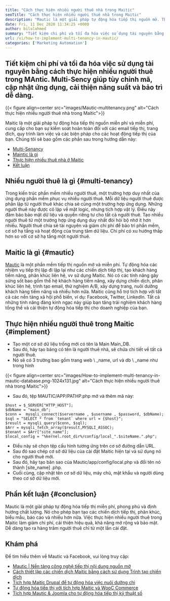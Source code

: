 ```yaml
---
title: "Cách thực hiện nhiều người thuê nhà trong Maitic" 
seoTitle: "Cách thực hiện nhiều người thuê nhà trong Maitic" 
description: "Mautic là một giải pháp tự động hóa tiếp thị nguồn mở. Thực hiện nhiều người thuê trong Maitic làm giảm chi phí, cải thiện hiệu quả và bảo mật." 
date: Fri, 11 Dec 2020 11:34:25 +0000
author: bilalahmed
summary: "Tiết kiệm chi phí và tối đa hóa việc sử dụng tài nguyên bằng cách thực hiện nhiều người thuê trong Mautic. Multi-Sency giúp tùy chỉnh mã, cập nhật ứng dụng, cải thiện năng suất và bảo trì dễ dàng." 
url: /vi/how-to-implement-multi-tenancy-in-mautic/
categories: ['Marketing Automation']
---
```


## Tiết kiệm chi phí và tối đa hóa việc sử dụng tài nguyên bằng cách thực hiện nhiều người thuê trong MAntic. Multi-Sency giúp tùy chỉnh mã, cập nhật ứng dụng, cải thiện năng suất và bảo trì dễ dàng.

{{< figure align=center src="images/Mautic-multitenancy.png" alt="Cách thực hiện nhiều người thuê nhà trong Maitic">}}

Maitic là một giải pháp tự động hóa tiếp thị nguồn miễn phí và miễn phí, cung cấp cho bạn sự kiểm soát hoàn toàn đối với các email tiếp thị, trang đích, quy trình làm việc và các biện pháp cho các hoạt động tiếp thị của bạn. Chúng tôi sẽ bao gồm các phần sau trong hướng dẫn này:
  * [Multi-Senancy][1]
  * [Maintic là gì][2]
  * [Thực hiện nhiều thuê nhà ở Maitic][3]
  * [Kết luận][4]

## Nhiều người thuê là gì {#multi-tenancy}

Trong kiến ​​trúc phần mềm nhiều người thuê, một trường hợp duy nhất của ứng dụng phần mềm phục vụ nhiều người thuê. Mỗi dữ liệu người thuê được phân lập từ người thuê khác chia sẻ cùng một trường hợp ứng dụng. Những người thuê này được cô lập về mặt logic, nhưng tích hợp vật lý. Điều này đảm bảo bảo mật dữ liệu và quyền riêng tư cho tất cả người thuê. Tạo nhiều người thuê từ một trường hợp ứng dụng duy nhất đòi hỏi bộ nhớ ít hơn nhiều. Người thuê chia sẻ tài nguyên và giảm chi phí để bảo trì phần mềm, cơ sở hạ tầng và hoạt động của trung tâm dữ liệu. Chi phí có xu hướng thấp hơn so với cơ sở hạ tầng một người thuê.

## Maitic là gì {#mautic}

[Mautic][5] là một phần mềm tiếp thị nguồn mở và miễn phí. Tự động hóa các nhiệm vụ tiếp thị lặp đi lặp lại như các chiến dịch tiếp thị, tạo khách hàng tiềm năng, phân khúc liên hệ, vv sử dụng Maitic. Nó có các tính năng gây sửng sốt bao gồm thế hệ khách hàng tiềm năng, xây dựng chiến dịch, phân khúc liên hệ, trình tạo email, thử nghiệm A/B, xây dựng trang, nuôi dưỡng khách hàng tiềm năng và nhiều hơn nữa. Maitic cũng hỗ trợ tích hợp với tất cả các nền tảng xã hội phổ biến, ví dụ: Facebook, Twitter, LinkedIn. Tất cả những tính năng đáng kinh ngạc này giúp bạn tăng trải nghiệm khách hàng tổng thể và cải thiện tự động hóa tiếp thị cho doanh nghiệp của bạn.

## Thực hiện nhiều người thuê trong Maitic {#implement}

  * Tạo một cơ sở dữ liệu trống mới có tên là Main Main_DB.
  * Sau đó, hãy tạo bảng có tên là người thuê nhà, sẽ chứa chi tiết về tất cả người thuê.
  * Nó sẽ có 3 trường bao gồm trang web \ _name, url và db \ _name như trong hình

{{< figure align=center src="images/How-to-implement-multi-tenancy-in-mautic-database.png-1024x131.jpg" alt="Cách thực hiện nhiều người thuê nhà trong Maitic">}}

  * Sau đó, tệp MAUTIC/APP/PATHP.php mở và thêm mã này:
```
$host = $_SERVER["HTTP_HOST"];
$dbName = "main_db";
$conn =  mysqli_connect($servername , $username , $password, $dbName);
$sql = "SELECT * from `tenant` where url = {$host}";
$result = mysqli_query($conn, $sql);
$Arr = mysqli_fetch_array($result,MYSQLI_ASSOC);
$tenant = $Arr["site_name"];
$local_config = "%kernel.root_dir%/config/local_".$siteName.".php";
```
  * Điều này sẽ chọn tệp cấu hình tương ứng trên cơ sở đường dẫn URL.
  * Sau đó sao chép cơ sở dữ liệu của cài đặt Maitic hiện tại và sử dụng nó cho người thuê mới.
  * Sau đó, hãy tạo bản sao của Mautic/app/config/local.php và đổi tên nó thành [site_name] .php.
  * Cuối cùng, cập nhật tên cơ sở dữ liệu, máy chủ, mật khẩu và người dùng theo cơ sở dữ liệu mới.

## Phần kết luận {#conclusion}

Mautic là một giải pháp tự động hóa tiếp thị miễn phí, phong phú và định hướng chất lượng. Nó cho phép bạn tạo các chiến dịch tiếp thị, phân khúc, biểu mẫu, báo cáo và nhiều hơn nữa. Việc thực hiện nhiều người thuê trong Maitic làm giảm chi phí, cải thiện hiệu quả, khả năng mở rộng và bảo mật. Dễ dàng tạo ra hàng trăm người thuê chỉ từ một lần cài đặt.

## Khám phá
Để tìm hiểu thêm về Mautic và Facebook, vui lòng truy cập:
  * [Mautic | Nền tảng công nghệ tiếp thị nội dung nguồn mở][5]
  * [Cách thiết lập các chiến dịch Maitic bằng cách sử dụng Trình tạo chiến dịch][6]
  * [Tích hợp Maitic Drupal để tự động hóa việc nuôi dưỡng chì][7]
  * [Tự động hóa tiếp thị với tích hợp Maitic và WooC Commerce][8]
  * [Tích hợp Mautic & Joomla cho tự động hóa tiếp thị kỹ thuật số][9]



 [1]: #multi-tenancy
 [2]: #mautic
 [3]: #implement
 [4]: #conclusion
 [5]: https://products.containerize.com/marketing-automation/mautic
 [6]: https://blog.containerize.com/marketing-automation/how-to-setup-marketing-campaigns-using-mautic-campaign-builder/
 [7]: https://blog.containerize.com/content-management/drupal-tutorial-automate-lead-growth-with-drupal-mautic/
 [8]: https://blog.containerize.com/blogging/marketing-automation-using-mautic-and-wordpress-woocommerce/
 [9]: https://blog.containerize.com/content-management/integrate-mautic-with-joomla-for-marketing-automation/
